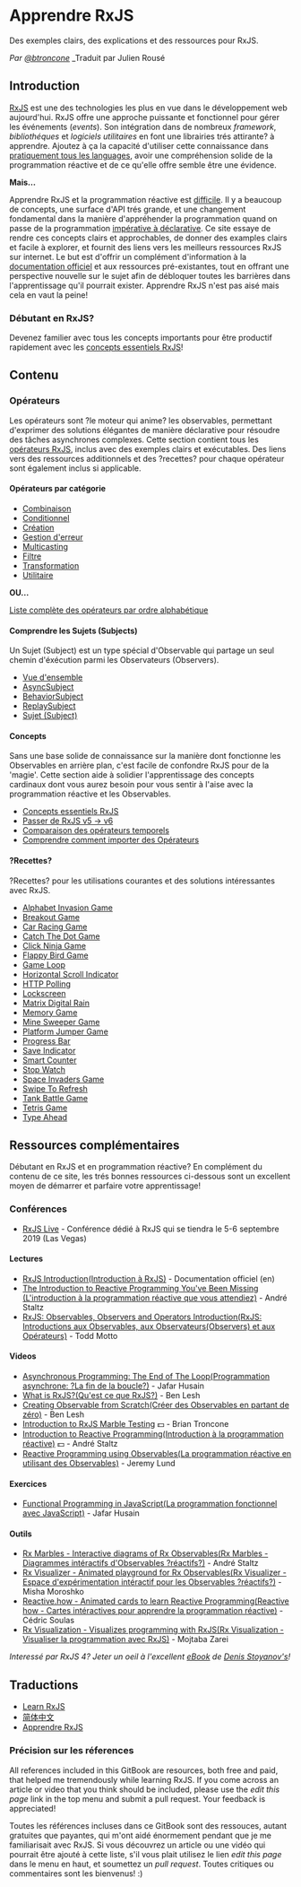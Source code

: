 # Apprendre RxJS

Des exemples clairs, des explications et des ressources pour RxJS.

_Par [@btroncone](https://twitter.com/BTroncone)_
_Traduit par Julien Rousé

## Introduction

[RxJS](https://github.com/Reactivex/rxjs) est une des technologies les plus en vue dans le développement web aujourd'hui. RxJS offre une approche puissante et fonctionnel pour gérer les événements (_events_). Son intégration dans de nombreux *framework*, *bibliothéques* et *logiciels utilitaires* en font une librairies trés attirante? à apprendre. Ajoutez à ça la capacité d'utiliser cette connaissance dans [pratiquement tous les languages](http://reactivex.io/languages.html), avoir une compréhension solide de la programmation réactive et de ce qu'elle offre semble être une évidence.

**Mais...**

Apprendre RxJS et la programmation réactive est [difficile](https://twitter.com/hoss/status/742643506536153088). Il y a beaucoup de concepts, une surface d'API trés grande, et une changement fondamental dans la manière d'appréhender la programmation quand on passe de la programmation [impérative à déclarative](https://tylermcginnis.com/imperative-vs-declarative-programming/). Ce site essaye de rendre ces concepts clairs et approchables, de donner des examples clairs et facile à explorer, et fournit des liens vers les meilleurs ressources RxJS sur internet. Le but est d'offrir un complément d'information à la [documentation officiel](http://reactivex.io/rxjs/) et aux ressources pré-existantes, tout en offrant une perspective nouvelle sur le sujet afin de débloquer toutes les barrières dans l'apprentissage qu'il pourrait exister. Apprendre RxJS n'est pas aisé mais cela en vaut la peine!

### Débutant en RxJS?

Devenez familier avec tous les concepts importants pour être productif rapidement avec les [concepts essentiels RxJS](./concepts/rxjs-primer.md)!

## Contenu

### Opérateurs

Les opérateurs sont ?le moteur qui anime? les observables, permettant d'exprimer des solutions élégantes de manière déclarative pour résoudre des tâches asynchrones complexes. Cette section contient tous les [opérateurs RxJS](/operators/README.md), inclus avec des exemples clairs et exécutables. Des liens vers des ressources additionnels et des ?recettes? pour chaque opérateur sont également inclus si applicable.

#### Opérateurs par catégorie


- [Combinaison](/operators/combination/README.md)
- [Conditionnel](/operators/conditional/README.md)
- [Création](/operators/creation/README.md)
- [Gestion d'erreur](/operators/error_handling/README.md)
- [Multicasting](/operators/multicasting/README.md)
- [Filtre](/operators/filtering/README.md)
- [Transformation](/operators/transformation/README.md)
- [Utilitaire](/operators/utility/README.md)

**OU...**

[Liste complète des opérateurs par ordre alphabétique](/operators/complete.md)

#### Comprendre les Sujets (Subjects)

Un Sujet (Subject) est un type spécial d'Observable qui partage un seul chemin d'éxécution parmi les Observateurs (Observers).

- [Vue d'ensemble](/subjects/README.md)
- [AsyncSubject](/subjects/asyncsubject.md)
- [BehaviorSubject](/subjects/behaviorsubject.md)
- [ReplaySubject](/subjects/replaysubject.md)
- [Sujet (Subject)](/subjects/subject.md)

#### Concepts

Sans une base solide de connaissance sur la manière dont fonctionne les Observables en arrière plan, c'est facile de confondre RxJS pour de la 'magie'. Cette section aide à solidier l'apprentissage des concepts cardinaux dont vous aurez besoin pour vous sentir à l'aise avec la programmation réactive et les Observables.

- [Concepts essentiels RxJS](/concepts/rxjs-primer.md)
- [Passer de RxJS v5 -> v6](/concepts/rxjs5-6.md)
- [Comparaison des opérateurs temporels](/concepts/time-based-operators-comparison.md)
- [Comprendre comment importer des Opérateurs](/concepts/operator-imports.md)

#### ?Recettes?

?Recettes? pour les utilisations courantes et des solutions intéressantes avec RxJS.

- [Alphabet Invasion Game](/recipes/alphabet-invasion-game.md)
- [Breakout Game](/recipes/breakout-game.md)
- [Car Racing Game](/recipes/car-racing-game.md)
- [Catch The Dot Game](/recipes/catch-the-dot-game.md)
- [Click Ninja Game](/recipes/click-ninja-game.md)
- [Flappy Bird Game](/recipes/flappy-bird-game.md)
- [Game Loop](/recipes/gameloop.md)
- [Horizontal Scroll Indicator](/recipes/horizontal-scroll-indicator.md)
- [HTTP Polling](/recipes/http-polling.md)
- [Lockscreen](/recipes/lockscreen.md)
- [Matrix Digital Rain](/recipes/matrix-digital-rain.md)
- [Memory Game](/recipes/memory-game.md)
- [Mine Sweeper Game](/recipes/mine-sweeper-game.md)
- [Platform Jumper Game](/recipes/platform-jumper-game.md)
- [Progress Bar](/recipes/progressbar.md)
- [Save Indicator](/recipes/save-indicator.md)
- [Smart Counter](/recipes/smartcounter.md)
- [Stop Watch](/recipes/stop-watch.md)
- [Space Invaders Game](/recipes/space-invaders-game.md)
- [Swipe To Refresh](/recipes/swipe-to-refresh.md)
- [Tank Battle Game](/recipes/tank-battle-game.md)
- [Tetris Game](/recipes/tetris-game.md)
- [Type Ahead](/recipes/type-ahead.md)

## Ressources complémentaires

Débutant en RxJS et en programmation réactive? En complément du contenu de ce site, les trés bonnes  ressources ci-dessous sont un excellent moyen de démarrer et parfaire votre apprentissage!

### Conférences

- [RxJS Live](https://www.rxjs.live/) - Conférence dédié à RxJS qui se tiendra le 5-6 septembre 2019 (Las Vegas)

#### Lectures

- [RxJS Introduction(Introduction à RxJS)](https://rxjs-dev.firebaseapp.com/guide/overview) -
  Documentation officiel (en)
- [The Introduction to Reactive Programming You've Been Missing (L'introduction à la programmation réactive que vous attendiez)](https://gist.github.com/staltz/868e7e9bc2a7b8c1f754) -
  André Staltz
- [RxJS: Observables, Observers and Operators Introduction(RxJS: Introductions aux Observables, aux Observateurs(Observers) et aux Opérateurs)](https://ultimatecourses.com/blog/rxjs-observables-observers-operators) -
  Todd Motto

#### Videos

- [Asynchronous Programming: The End of The Loop(Programmation asynchrone: ?La fin de la boucle?)](https://egghead.io/courses/mastering-asynchronous-programming-the-end-of-the-loop) -
  Jafar Husain
- [What is RxJS?(Qu'est ce que RxJS?)](https://egghead.io/lessons/rxjs-what-is-rxjs) - Ben Lesh
- [Creating Observable from Scratch(Créer des Observables en partant de zéro)](https://egghead.io/lessons/rxjs-creating-observable-from-scratch) -
  Ben Lesh
- [Introduction to RxJS Marble Testing](https://egghead.io/lessons/rxjs-introduction-to-rxjs-marble-testing)
  :dollar: - Brian Troncone
- [Introduction to Reactive Programming(Introduction à la programmation réactive)](https://egghead.io/courses/introduction-to-reactive-programming)
  :dollar: - André Staltz
- [Reactive Programming using Observables(La programmation réactive en utilisant des Observables)](https://www.youtube.com/watch?v=HT7JiiqnYYc&feature=youtu.be) -
  Jeremy Lund

#### Exercices

- [Functional Programming in JavaScript(La programmation fonctionnel avec JavaScript)](http://reactivex.io/learnrx/) - Jafar
  Husain

#### Outils

- [Rx Marbles - Interactive diagrams of Rx Observables(Rx Marbles - Diagrammes intéractifs d'Observables ?réactifs?)](http://rxmarbles.com/) -
  André Staltz
- [Rx Visualizer - Animated playground for Rx Observables(Rx Visualizer - Espace d'expérimentation intéractif pour les Observables ?réactifs?)](https://rxviz.com) -
  Misha Moroshko
- [Reactive.how - Animated cards to learn Reactive Programming(Reactive how - Cartes intéractives pour apprendre la programmation réactive)](http://reactive.how) -
  Cédric Soulas
- [Rx Visualization - Visualizes programming with RxJS(Rx Visualization - Visualiser la programmation avec RxJS)](https://fingerpich.github.io/rx-visualization/) -
  Mojtaba Zarei

_Interessé par RxJS 4? Jeter un oeil à l'excellent [eBook](https://xgrommx.github.io/rx-book/) de [Denis Stoyanov's](https://github.com/xgrommx)!_

## Traductions

- [Learn RxJS](/Readme.md)
- [简体中文](https://rxjs-cn.github.io/learn-rxjs-operators)
- [Apprendre RxJS](/fr/Readme.md)

### Précision sur les réferences

All references included in this GitBook are resources, both free and paid, that
helped me tremendously while learning RxJS. If you come across an article or
video that you think should be included, please use the _edit this page_ link in
the top menu and submit a pull request. Your feedback is appreciated!

Toutes les références incluses dans ce GitBook sont des ressouces, autant gratuites que payantes, qui m'ont aidé énormement pendant que je me familiarisait avec RxJS. Si vous découvrez un article ou une vidéo qui pourrait être ajouté à cette liste, s'il vous plait utilisez le lien _edit this page_ dans le menu en haut, et soumettez un *pull request*. Toutes critiques ou commentaires sont les bienvenus! :)
